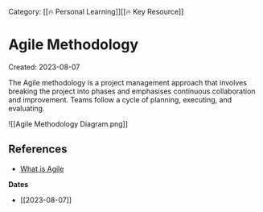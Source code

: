 Category: [[🔥 Personal Learning]][[🔥 Key Resource]]
# Agile Methodology
Created: 2023-08-07

The Agile methodology is a project management approach that involves breaking the project into phases and emphasises continuous collaboration and improvement. Teams follow a cycle of planning, executing, and evaluating.

![[Agile Methodology Diagram.png]]

## References
- [What is Agile](https://www.atlassian.com/agile#:~:text=The%20Agile%20methodology%20is%20a,READ%20ON%20BELOW)

**Dates**
- [[2023-08-07]]
